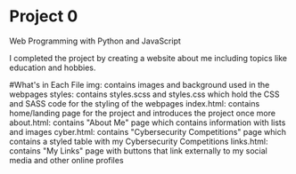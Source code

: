 # Project 0

Web Programming with Python and JavaScript

I completed the project by creating a website about me including topics like education and hobbies.

#What's in Each File
img:
  contains images and background used in the webpages
styles:
  contains styles.scss and styles.css which hold the CSS and SASS code for the styling of the webpages
index.html:
  contains home/landing page for the project and introduces the project once more
about.html:
  contains "About Me" page which contains information with lists and images
cyber.html:
  contains "Cybersecurity Competitions" page which contains a styled table with my Cybersecurity Competitions
links.html:
  contains "My Links" page with buttons that link externally to my social media and other online profiles
